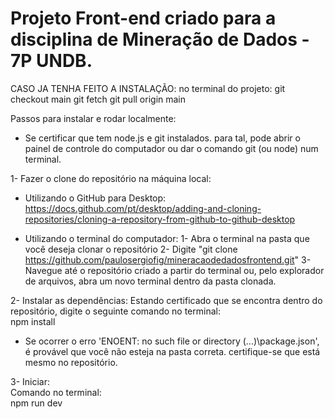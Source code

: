 # Projeto Front-end criado para a disciplina de Mineração de Dados - 7P UNDB.

CASO JA TENHA FEITO A INSTALAÇÃO:
no terminal do projeto:
git checkout main
git fetch
git pull origin main

Passos para instalar e rodar localmente:
* Se certificar que tem node.js e git instalados. para tal, pode abrir o painel de controle do computador ou dar o comando git (ou node) num terminal.

1- Fazer o clone do repositório na máquina local:
* Utilizando o GitHub para Desktop: https://docs.github.com/pt/desktop/adding-and-cloning-repositories/cloning-a-repository-from-github-to-github-desktop

* Utilizando o terminal do computador:
  1- Abra o terminal na pasta que você deseja clonar o repositório
  2- Digite "git clone https://github.com/paulosergiofig/mineracaodedadosfrontend.git"
  3- Navegue até o repositório criado a partir do terminal ou, pelo explorador de arquivos, abra um novo terminal dentro da pasta clonada.

2- Instalar as dependências:
  Estando certificado que se encontra dentro do repositório, digite o seguinte comando no terminal:<br />
  npm install

* Se ocorrer o erro 'ENOENT: no such file or directory (...)\package.json', é provável que você não esteja na pasta correta. certifique-se que está mesmo no repositório.

3- Iniciar:<br />
  Comando no terminal:<br />
  npm run dev
